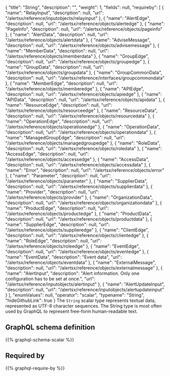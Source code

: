 {
  "title": "String",
  "description": "",
  "weight": 1,
  "fields": null,
  "requireby": [
    {
      "name": "RelayInput",
      "description": null,
      "url": "/alertsx/reference/inputobjects/relayinput"
    },
    {
      "name": "AlertEdge",
      "description": null,
      "url": "/alertsx/reference/objects/alertedge"
    },
    {
      "name": "PageInfo",
      "description": null,
      "url": "/alertsx/reference/objects/pageinfo"
    },
    {
      "name": "AlertData",
      "description": null,
      "url": "/alertsx/reference/objects/alertdata"
    },
    {
      "name": "AdviseMessage",
      "description": null,
      "url": "/alertsx/reference/objects/advisemessage"
    },
    {
      "name": "MemberData",
      "description": null,
      "url": "/alertsx/reference/objects/memberdata"
    },
    {
      "name": "GroupEdge",
      "description": null,
      "url": "/alertsx/reference/objects/groupedge"
    },
    {
      "name": "GroupData",
      "description": null,
      "url": "/alertsx/reference/objects/groupdata"
    },
    {
      "name": "GroupCommonData",
      "description": null,
      "url": "/alertsx/reference/interfaces/groupcommondata"
    },
    {
      "name": "MemberEdge",
      "description": null,
      "url": "/alertsx/reference/objects/memberedge"
    },
    {
      "name": "APIEdge",
      "description": null,
      "url": "/alertsx/reference/objects/apiedge"
    },
    {
      "name": "APIData",
      "description": null,
      "url": "/alertsx/reference/objects/apidata"
    },
    {
      "name": "ResourceEdge",
      "description": null,
      "url": "/alertsx/reference/objects/resourceedge"
    },
    {
      "name": "ResourceData",
      "description": null,
      "url": "/alertsx/reference/objects/resourcedata"
    },
    {
      "name": "OperationEdge",
      "description": null,
      "url": "/alertsx/reference/objects/operationedge"
    },
    {
      "name": "OperationData",
      "description": null,
      "url": "/alertsx/reference/objects/operationdata"
    },
    {
      "name": "ManagedGroupEdge",
      "description": null,
      "url": "/alertsx/reference/objects/managedgroupedge"
    },
    {
      "name": "RoleData",
      "description": null,
      "url": "/alertsx/reference/objects/roledata"
    },
    {
      "name": "AccessEdge",
      "description": null,
      "url": "/alertsx/reference/objects/accessedge"
    },
    {
      "name": "AccessData",
      "description": null,
      "url": "/alertsx/reference/objects/accessdata"
    },
    {
      "name": "Error",
      "description": null,
      "url": "/alertsx/reference/objects/error"
    },
    {
      "name": "Parameter",
      "description": null,
      "url": "/alertsx/reference/objects/parameter"
    },
    {
      "name": "SupplierData",
      "description": null,
      "url": "/alertsx/reference/objects/supplierdata"
    },
    {
      "name": "Provider",
      "description": null,
      "url": "/alertsx/reference/objects/provider"
    },
    {
      "name": "OrganizationData",
      "description": null,
      "url": "/alertsx/reference/objects/organizationdata"
    },
    {
      "name": "ProductEdge",
      "description": null,
      "url": "/alertsx/reference/objects/productedge"
    },
    {
      "name": "ProductData",
      "description": null,
      "url": "/alertsx/reference/objects/productdata"
    },
    {
      "name": "SupplierEdge",
      "description": null,
      "url": "/alertsx/reference/objects/supplieredge"
    },
    {
      "name": "ClientEdge",
      "description": null,
      "url": "/alertsx/reference/objects/clientedge"
    },
    {
      "name": "RoleEdge",
      "description": null,
      "url": "/alertsx/reference/objects/roleedge"
    },
    {
      "name": "EventEdge",
      "description": null,
      "url": "/alertsx/reference/objects/eventedge"
    },
    {
      "name": "EventData",
      "description": "Event data",
      "url": "/alertsx/reference/objects/eventdata"
    },
    {
      "name": "ExternalMessage",
      "description": null,
      "url": "/alertsx/reference/objects/externalmessage"
    },
    {
      "name": "AlertInput",
      "description": "Alert information. Only one configuration has to be set at once.",
      "url": "/alertsx/reference/inputobjects/alertinput"
    },
    {
      "name": "AlertUpdateInput",
      "description": null,
      "url": "/alertsx/reference/inputobjects/alertupdateinput"
    }
  ],
  "enumValues": null,
  "operator": "scalar",
  "typename": "String",
  "hideGithubLink": true
}
The `String` scalar type represents textual data, represented as UTF-8 character sequences. The String type is most often used by GraphQL to represent free-form human-readable text.
## GraphQL schema definition

{{% graphql-schema-scalar %}}

## Required by

{{% graphql-require-by %}}
